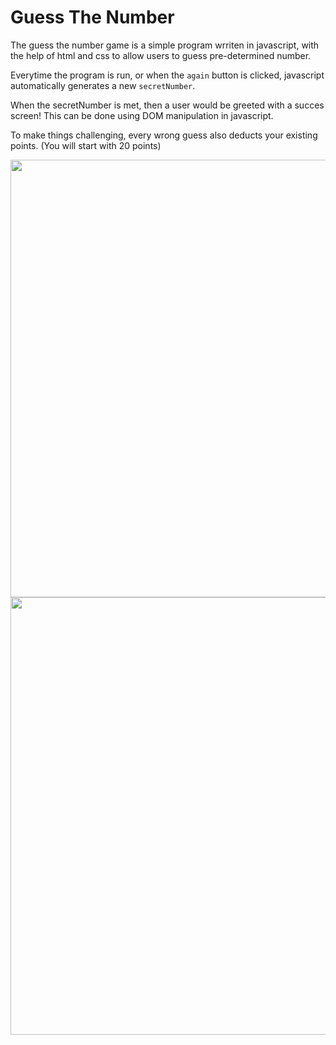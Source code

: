 # Guess The Number

The guess the number game is a simple program wrriten in javascript, with the help of html and css to allow users to guess pre-determined number. 

Everytime the program is run, or when the ```again``` button is clicked, javascript automatically generates a new ```secretNumber```. 

When the secretNumber is met, then a user would be greeted with a succes screen! This can be done using DOM manipulation in javascript. 

To make things challenging, every wrong guess also deducts your existing points. (You will start with 20 points)

<img src="https://i.imgur.com/FjBELW8.png" width="700">
<img src ="https://i.imgur.com/N0yN2Nm.png" width="700">
